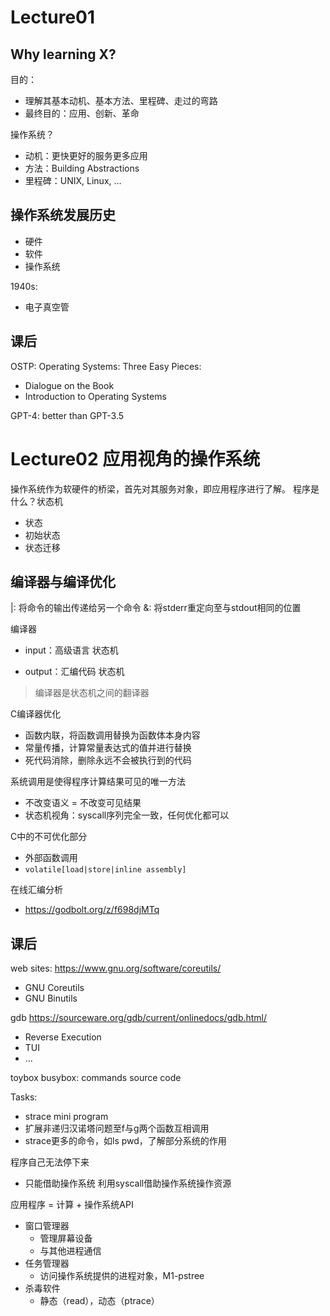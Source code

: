 # Lecture01
## Why learning X?
目的：
- 理解其基本动机、基本方法、里程碑、走过的弯路
- 最终目的：应用、创新、革命

操作系统？
- 动机：更快更好的服务更多应用
- 方法：Building Abstractions
- 里程碑：UNIX, Linux, ...

## 操作系统发展历史
- 硬件
- 软件
- 操作系统

1940s:
- 电子真空管
## 课后
OSTP: Operating Systems: Three Easy Pieces:
- Dialogue on the Book
- Introduction to Operating Systems

GPT-4: better than GPT-3.5
# Lecture02 应用视角的操作系统
操作系统作为软硬件的桥梁，首先对其服务对象，即应用程序进行了解。
程序是什么？状态机
- 状态
- 初始状态
- 状态迁移

## 编译器与编译优化
|: 将命令的输出传递给另一个命令
&: 将stderr重定向至与stdout相同的位置

编译器
- input：高级语言 状态机

- output：汇编代码 状态机
> 编译器是状态机之间的翻译器

C编译器优化
- 函数内联，将函数调用替换为函数体本身内容
- 常量传播，计算常量表达式的值并进行替换
- 死代码消除，删除永远不会被执行到的代码

系统调用是使得程序计算结果可见的唯一方法
- 不改变语义 = 不改变可见结果
- 状态机视角：syscall序列完全一致，任何优化都可以

C中的不可优化部分
- 外部函数调用
- `volatile[load|store|inline assembly]`

在线汇编分析
- https://godbolt.org/z/f698djMTq

## 课后
web sites:
https://www.gnu.org/software/coreutils/
- GNU Coreutils
- GNU Binutils

gdb
https://sourceware.org/gdb/current/onlinedocs/gdb.html/
- Reverse Execution
- TUI
- ...

toybox busybox: commands source code

Tasks:
- strace mini program
- 扩展非递归汉诺塔问题至f与g两个函数互相调用
- strace更多的命令，如ls pwd，了解部分系统的作用

程序自己无法停下来
- 只能借助操作系统
利用syscall借助操作系统操作资源


应用程序 = 计算 + 操作系统API
- 窗口管理器
  - 管理屏幕设备
  - 与其他进程通信
- 任务管理器
  - 访问操作系统提供的进程对象，M1-pstree
- 杀毒软件
  - 静态（read），动态（ptrace）
